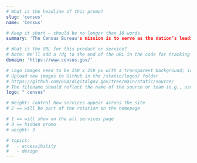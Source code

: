 ```yaml
---
# What is the headline of this promo?
slug: 'census'
name: 'Census'

# Keep it short — should be no longer than 10 words.
summary: 'The Census Bureau's mission is to serve as the nation’s leading provider of quality data about its people and economy.'

# What is the URL for this product or service?
# Note: We'll add a ?dg to the end of the URL in the code for tracking purposes
domain: 'https://www.census.gov/'

# Logo images need to be 250 x 250 px with a transparent background; icon logos are 50 x 50
# Upload new images to Github in the /static/logos/ folder
# https://github.com/GSA/digitalgov.gov/tree/main/static/source/
# The filename should reflect the name of the source or team (e.g., usds-logo.png, usds-icon.png)
logo: " census"

# Weight: control how services appear across the site
# 2 == will be part of the rotation on the homepage

# 1 == will show on the all services page
# 0 == hidden promo
# weight: 3

# topics:
#   - accessibility
#   - design
---
```

